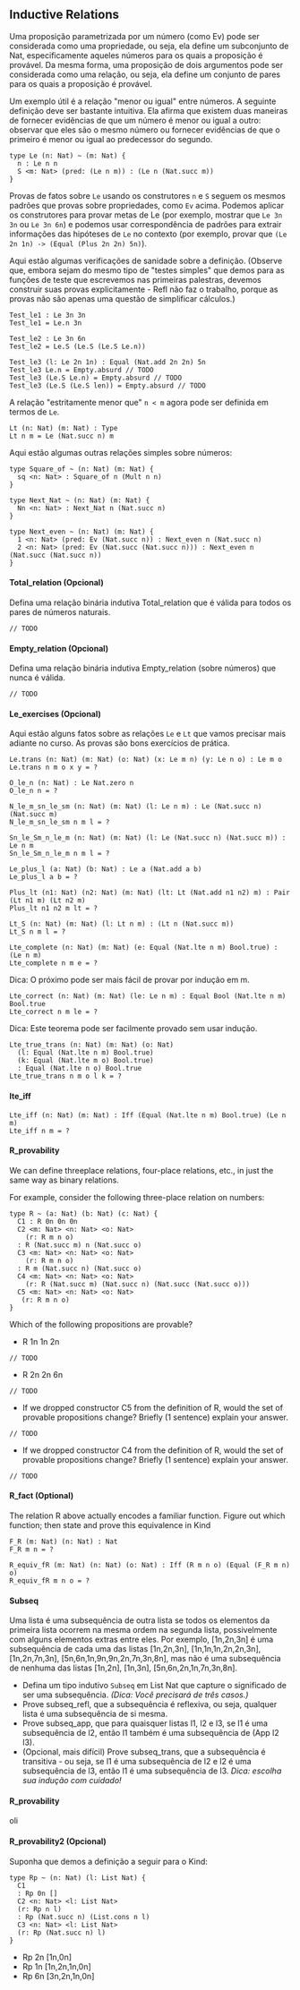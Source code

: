 ## Inductive Relations

Uma proposição parametrizada por um número (como Ev) pode ser considerada como uma propriedade, ou seja, ela define um subconjunto de Nat, especificamente aqueles números para os quais a proposição é provável. Da mesma forma, uma proposição de dois argumentos pode ser considerada como uma relação, ou seja, ela define um conjunto de pares para os quais a proposição é provável.

Um exemplo útil é a relação "menor ou igual" entre números. A seguinte definição deve ser bastante intuitiva. Ela afirma que existem duas maneiras de fornecer evidências de que um número é menor ou igual a outro: observar que eles são o mesmo número ou fornecer evidências de que o primeiro é menor ou igual ao predecessor do segundo.

```rust,ignore
type Le (n: Nat) ~ (m: Nat) {
  n : Le n n
  S <m: Nat> (pred: (Le n m)) : (Le n (Nat.succ m)) 
}
```

Provas de fatos sobre ``Le`` usando os construtores ``n`` e ``S`` seguem os mesmos padrões que provas sobre propriedades, como ``Ev`` acima. Podemos aplicar os construtores para provar metas de Le (por exemplo, mostrar que ``Le 3n 3n`` ou ``Le 3n 6n``) e podemos usar correspondência de padrões para extrair informações das hipóteses de ``Le`` no contexto (por exemplo, provar que ``(Le 2n 1n) -> (Equal (Plus 2n 2n) 5n)``).

Aqui estão algumas verificações de sanidade sobre a definição. (Observe que, embora sejam do mesmo tipo de "testes simples" que demos para as funções de teste que escrevemos nas primeiras palestras, devemos construir suas provas explicitamente - Refl não faz o trabalho, porque as provas não são apenas uma questão de simplificar cálculos.)

```rust,ignore
Test_le1 : Le 3n 3n
Test_le1 = Le.n 3n

Test_le2 : Le 3n 6n
Test_le2 = Le.S (Le.S (Le.S Le.n))

Test_le3 (l: Le 2n 1n) : Equal (Nat.add 2n 2n) 5n
Test_le3 Le.n = Empty.absurd // TODO
Test_le3 (Le.S Le.n) = Empty.absurd // TODO
Test_le3 (Le.S (Le.S len)) = Empty.absurd // TODO
```

A relação "estritamente menor que" ``n < m`` agora pode ser definida em termos de ``Le``.

```rs,ignore
Lt (n: Nat) (m: Nat) : Type
Lt n m = Le (Nat.succ n) m
```

Aqui estão algumas outras relações simples sobre números:

```rs,ignore
type Square_of ~ (n: Nat) (m: Nat) {
  sq <n: Nat> : Square_of n (Mult n n)
}
```

```rs,ignore
type Next_Nat ~ (n: Nat) (m: Nat) {
  Nn <n: Nat> : Next_Nat n (Nat.succ n)
}
```

```rs,ignore
type Next_even ~ (n: Nat) (m: Nat) {
  1 <n: Nat> (pred: Ev (Nat.succ n)) : Next_even n (Nat.succ n)
  2 <n: Nat> (pred: Ev (Nat.succ (Nat.succ n))) : Next_even n (Nat.succ (Nat.succ n))
}
```

#### Total_relation (Opcional)

 Defina uma relação binária indutiva Total_relation que é válida para todos os pares de números naturais.

```rs,ignore
// TODO
```

#### Empty_relation (Opcional)

Defina uma relação binária indutiva Empty_relation (sobre números) que nunca é válida.

```rs,ignore
// TODO
```

#### Le_exercises (Opcional)

Aqui estão alguns fatos sobre as relações ``Le`` e ``Lt`` que vamos precisar mais adiante no curso. As provas são bons exercícios de prática.

```rust,ignore
Le.trans (n: Nat) (m: Nat) (o: Nat) (x: Le m n) (y: Le n o) : Le m o 
Le.trans n m o x y = ?

O_le_n (n: Nat) : Le Nat.zero n
O_le_n n = ?

N_le_m_sn_le_sm (n: Nat) (m: Nat) (l: Le n m) : Le (Nat.succ n) (Nat.succ m)
N_le_m_sn_le_sm n m l = ?

Sn_le_Sm_n_le_m (n: Nat) (m: Nat) (l: Le (Nat.succ n) (Nat.succ m)) : Le n m
Sn_le_Sm_n_le_m n m l = ?

Le_plus_l (a: Nat) (b: Nat) : Le a (Nat.add a b)
Le_plus_l a b = ?

Plus_lt (n1: Nat) (n2: Nat) (m: Nat) (lt: Lt (Nat.add n1 n2) m) : Pair (Lt n1 m) (Lt n2 m)
Plus_lt n1 n2 m lt = ?

Lt_S (n: Nat) (m: Nat) (l: Lt n m) : (Lt n (Nat.succ m))
Lt_S n m l = ?

Lte_complete (n: Nat) (m: Nat) (e: Equal (Nat.lte n m) Bool.true) :  (Le n m)
Lte_complete n m e = ? 
```

Dica: O próximo pode ser mais fácil de provar por indução em m.

```rust,ignore
Lte_correct (n: Nat) (m: Nat) (le: Le n m) : Equal Bool (Nat.lte n m) Bool.true
Lte_correct n m le = ?
```

Dica: Este teorema pode ser facilmente provado sem usar indução.

```rust,ignore
Lte_true_trans (n: Nat) (m: Nat) (o: Nat) 
  (l: Equal (Nat.lte n m) Bool.true) 
  (k: Equal (Nat.lte m o) Bool.true) 
  : Equal (Nat.lte n o) Bool.true
Lte_true_trans n m o l k = ?
```

#### lte_iff

```rust, ignore
Lte_iff (n: Nat) (m: Nat) : Iff (Equal (Nat.lte n m) Bool.true) (Le n m)
Lte_iff n m = ?
```

#### R_provability

We can define threeplace relations, four-place relations, etc., in just the same way as binary relations.

For example, consider the following three-place relation on numbers:

```rust,ignore
type R ~ (a: Nat) (b: Nat) (c: Nat) {
  C1 : R 0n 0n 0n
  C2 <m: Nat> <n: Nat> <o: Nat>
    (r: R m n o) 
  : R (Nat.succ m) n (Nat.succ o)
  C3 <m: Nat> <n: Nat> <o: Nat>
    (r: R m n o) 
  : R m (Nat.succ n) (Nat.succ o)
  C4 <m: Nat> <n: Nat> <o: Nat>
    (r: R (Nat.succ m) (Nat.succ n) (Nat.succ (Nat.succ o))) 
  C5 <m: Nat> <n: Nat> <o: Nat> 
   (r: R m n o) 
}
```

Which of the following propositions are provable?

- R 1n 1n 2n

```rs,ignore
// TODO
```

- R 2n 2n 6n

```rs,ignore
// TODO
```

- If we dropped constructor C5 from the definition of R, would the set of provable propositions change? Briefly (1 sentence) explain your answer.

```rs,ignore
// TODO
```

- If we dropped constructor C4 from the definition of R, would the set of provable propositions change? Briefly (1 sentence) explain your answer.

```rs,ignore
// TODO
```

#### R_fact (Optional)

The relation R above actually encodes a familiar function. Figure out which function; then state and prove this equivalence in Kind
  
```rust,ignore
F_R (m: Nat) (n: Nat) : Nat
F_R m n = ?

R_equiv_fR (m: Nat) (n: Nat) (o: Nat) : Iff (R m n o) (Equal (F_R m n) o)
R_equiv_fR m n o = ?
```

#### Subseq

Uma lista é uma subsequência de outra lista se todos os elementos da primeira lista ocorrem na mesma ordem na segunda lista, possivelmente com alguns elementos extras entre eles. Por exemplo, [1n,2n,3n] é uma subsequência de cada uma das listas [1n,2n,3n], [1n,1n,1n,2n,2n,3n], [1n,2n,7n,3n], [5n,6n,1n,9n,9n,2n,7n,3n,8n], mas não é uma subsequência de nenhuma das listas [1n,2n], [1n,3n], [5n,6n,2n,1n,7n,3n,8n].

- Defina um tipo indutivo ``Subseq`` em List Nat que capture o significado de ser uma subsequência. *(Dica: Você precisará de três casos.)*
- Prove subseq_refl, que a subsequência é reflexiva, ou seja, qualquer lista é uma subsequência de si mesma.
- Prove subseq_app, que para quaisquer listas l1, l2 e l3, se l1 é uma subsequência de l2, então l1 também é uma subsequência de (App l2 l3).
- (Opcional, mais difícil) Prove subseq_trans, que a subsequência é transitiva - ou seja, se l1 é uma subsequência de l2 e l2 é uma subsequência de l3, então l1 é uma subsequência de l3. *Dica: escolha sua indução com cuidado!*

#### R_provability

oli

#### R_provability2 (Opcional)

Suponha que demos a definição a seguir para o Kind:

```rust, ignore
type Rp ~ (n: Nat) (l: List Nat) {
  C1 
  : Rp 0n []
  C2 <n: Nat> <l: List Nat> 
  (r: Rp n l) 
  : Rp (Nat.succ n) (List.cons n l)
  C3 <n: Nat> <l: List Nat> 
  (r: Rp (Nat.succ n) l)
}
```

- Rp 2n [1n,0n]
- Rp 1n [1n,2n,1n,0n]
- Rp 6n [3n,2n,1n,0n]
